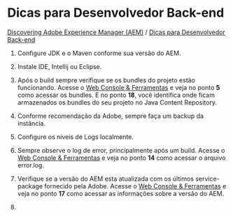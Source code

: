 Dicas para Desenvolvedor Back-end
=========

[Discovering Adobe Experience Manager (AEM)](README.md) / [Dicas para Desenvolvedor Back-end](dicas-para-desenvolvedor-back-end.md)

1. Configure JDK e o Maven conforme sua versão do AEM.

2. Instale IDE, Intellij ou Eclipse.

3. Após o build sempre verifique se os bundles do projeto estão funcionando. Acesse o [Web Console & Ferramentas](web-console-e-ferramentas.md) e veja no ponto **5** como acessar os bundles. E no ponto **18**, você identifica onde ficam armazenados os bundles do seu projeto no Java Content Repository.

3. Conforme recomendação da Adobe, sempre faça um backup da instância. 

4. Configure os níveis de Logs localmente.

5. Sempre observe o log de error, principalmente após um build. Acesse o [Web Console & Ferramentas](web-console-e-ferramentas.md) e veja no ponto **14** como acessar o arquivo error.log.

6. Verifique se a versão do AEM esta atualizada com os últimos service-package fornecido pela Adobe. Acesse o [Web Console & Ferramentas](web-console-e-ferramentas.md) e veja no ponto **17** como acessar as informações sobre a versão do AEM.

7.
